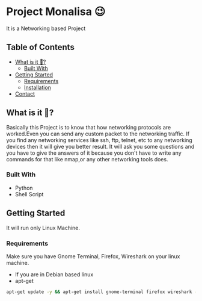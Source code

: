 # Project Monalisa 😉
It is a Networking based Project

## Table of Contents
* [What is it 🤔?](#about-the-project)
  * [Built With](#built-with)
* [Getting Started](#getting-started)
   * [Requirements](#requirements)
   * [Installation](#installation-guide)
* [Contact](#contact)
  

## What is it 🤔?
Basically this Project is to know that how networking protocols are worked.Even you can send any custom packet to the networking traffic.
If you find any networking services like ssh, ftp, telnet, etc to any networking devices then it will give you better result.
It will ask you some questions and you have to give the answers of it because you don't have to write any commands for that like nmap,or any other networking tools does.


### Built With
* Python
* Shell Script

## Getting Started
It will run only Linux Machine.

### Requirements
Make sure you have Gnome Terminal, Firefox, Wireshark on your linux machine.
* If you are in Debian based linux
* apt-get
```sh
apt-get update -y && apt-get install gnome-terminal firefox wireshark -y
``` 
